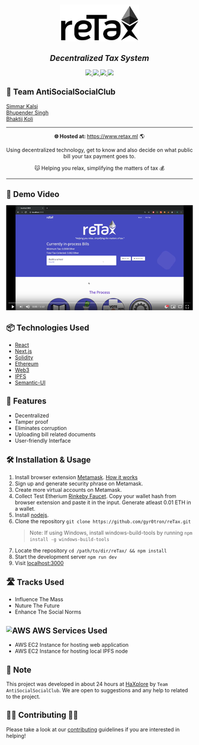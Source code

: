 <p align="center">
  <a rel="noopener" href="https://www.retax.ml" target="_blank">
    <img src="./static/img/logo_black.png" height="100px">
  </a>
</p>

<h2 align="center"><em>Decentralized Tax System</em></h2>

<p align="center">
  <a href="https://github.com/gyr0tron/reTax" rel="_blank">
    <img src="https://img.shields.io/website/http/github.com/gyr0tron/reTax.svg?down_message=Offline&label=Website&style=flat-square&up_color=informational&up_message=Online">
  </a>
  <a href="http://reactjs.org/" rel="_blank">
    <img src="https://img.shields.io/badge/Made%20with-React-informational.svg?logo=react&style=flat-square">
  </a>
  <a href="" rel="_blank">
    <img src="https://img.shields.io/github/license/gyr0tron/reTax.svg?color=green&style=flat-square">
  </a>
  <a href="https://discord.gg/6kdpUCk" rel="_blank">
    <img src="https://img.shields.io/discord/556550037828665387.svg?logo=discord&style=flat-square">
  </a>
</p>

## 👥 Team AntiSocialSocialClub

<p>
  <a href="https://github.com/gyr0tron/" rel="_blank">Simmar Kalsi</a>
  <br>
  <a href="https://github.com/frozen4code/" rel="_blank">Bhupender Singh</a>
  <br>
  <a href="https://github.com/bhaktijkoli/" rel="_blank">Bhaktij Koli</a>
</p>

---

<p align="center"><strong>🌐 Hosted at: </strong><a href="https://www.retax.ml" target="_blank">https://www.retax.ml</a> 🌎</p>
<p align="center">Using decentralized technology, get to know and also decide on what public bill your tax payment goes to.</p>
<p align="center">😽  Helping you relax, simplifying the matters of tax 💰</p>

---

<h2> 🎥 Demo Video</h2>
  <a href="https://www.youtube.com/watch?v=c2q-qymMvXY" target="_blank">
    <img src="./static/img/reTax-yt-cover.png" alt="reTax YT Cover">
  </a>
<br>

## 📦 Technologies Used

- [React](https://reactjs.org/)
- [Next.js](https://nextjs.org/)
- [Solidity](https://solidity.readthedocs.io/en/v0.5.11/)
- [Ethereum](https://www.ethereum.org/)
- [Web3](https://github.com/ethereum/web3.js/)
- [IPFS](https://ipfs.io/)
- [Semantic-UI](https://react.semantic-ui.com/)

## 🌟 Features

- Decentralized
- Tamper proof
- Eliminates corruption
- Uploading bill related documents
- User-friendly Interface

## 🛠 Installation & Usage

1. Install browser extension [Metamask](https://metamask.io/). [How it works](https://youtu.be/ZIGUC9JAAw8)
2. Sign up and generate security phrase on Metamask.
3. Create more virtual accounts on Metamask.
4. Collect Test Etherium [Rinkeby Faucet](http://rinkeby-faucet.com/). Copy your wallet hash from browser extension and paste it in the input. Generate atleast 0.01 ETH in a wallet.
5. Install [nodejs](https://nodejs.org/).
6. Clone the repository `git clone https://github.com/gyr0tron/reTax.git`
   > Note: If using Windows, install windows-build-tools by running `npm install -g windows-build-tools`
7. Locate the repository `cd /path/to/dir/reTax/ && npm install`
8. Start the development server `npm run dev`
9. Visit [localhost:3000](http://localhost:3000/)

## 🛣️ Tracks Used

- Influence The Mass
- Nuture The Future
- Enhance The Social Norms

## <img src="https://cdn.svgporn.com/logos/aws.svg" width="33px" alt="AWS"/> AWS Services Used

- AWS EC2 Instance for hosting web application
- AWS EC2 Instance for hosting local IPFS node

## 📝 Note

This project was developed in about 24 hours at [HaXplore](https://codefest.tech/haxplore) by `Team AntiSocialSocialClub`. We are open to suggestions and any help to related to the project.

## 👩‍💻 Contributing 👨‍💻

Please take a look at our [contributing](https://github.com/gyr0tron/reTax/blob/master/CONTRIBUTING.md/) guidelines if you are interested in helping!
